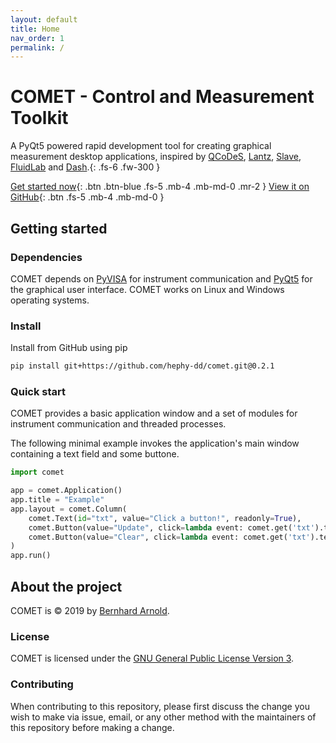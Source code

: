 ```yaml
---
layout: default
title: Home
nav_order: 1
permalink: /
---
```


# COMET - Control and Measurement Toolkit

A PyQt5 powered rapid development tool for creating graphical measurement desktop applications,
inspired by [QCoDeS](https://github.com/QCoDeS/Qcodes), [Lantz](https://github.com/LabPy/lantz),
[Slave](https://github.com/p3trus/slave), [FluidLab](https://github.com/fluiddyn/fluidlab) and
[Dash](https://github.com/plotly/dash).{: .fs-6 .fw-300 }

[Get started now](#getting-started){: .btn .btn-blue .fs-5 .mb-4 .mb-md-0 .mr-2 } [View it on GitHub](https://github.com/hephy-dd/comet){: .btn .fs-5 .mb-4 .mb-md-0 }

## Getting started

### Dependencies

COMET depends on [PyVISA](https://pyvisa.readthedocs.io/en/latest/) for instrument
communication and [PyQt5](https://www.riverbankcomputing.com/software/pyqt/intro) for the
graphical user interface. COMET works on Linux and Windows operating systems.

### Install

Install from GitHub using pip

```bash
pip install git+https://github.com/hephy-dd/comet.git@0.2.1
```

### Quick start

COMET provides a basic application window and a set of modules for instrument communication
and threaded processes.

The following minimal example invokes the application's main window containing a text
field and some buttone.

```python
import comet

app = comet.Application()
app.title = "Example"
app.layout = comet.Column(
    comet.Text(id="txt", value="Click a button!", readonly=True),
    comet.Button(value="Update", click=lambda event: comet.get('txt').text = comet.time()),
    comet.Button(value="Clear", click=lambda event: comet.get('txt').text = None)
)
app.run()
```

## About the project

COMET is &copy; 2019 by [Bernhard Arnold](https://github.com/arnobaer/).

### License

COMET is licensed under the [GNU General Public License Version 3](https://github.com/hephy-dd/comet/tree/master/LICENSE).

### Contributing

When contributing to this repository, please first discuss the change you wish to make via issue,
email, or any other method with the maintainers of this repository before making a change.
